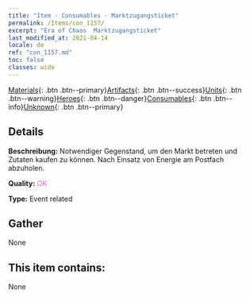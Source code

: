 ```yaml
---
title: "Item - Consumables - Marktzugangsticket"
permalink: /Items/con_1157/
excerpt: "Era of Chaos  Marktzugangsticket"
last_modified_at: 2021-04-14
locale: de
ref: "con_1157.md"
toc: false
classes: wide
---
```

 [Materials](/de/Items/){: .btn .btn--primary}[Artifacts](/de/Items/Artifacts/){: .btn .btn--success}[Units](/de/Items/Units/){: .btn .btn--warning}[Heroes](/de/Items/Heroes/){: .btn .btn--danger}[Consumables](/de/Items/Consumables/){: .btn .btn--info}[Unknown](/de/Items/Unknown/){: .btn .btn--primary}

## Details
 **Beschreibung:** Notwendiger Gegenstand, um den Markt betreten und Zutaten kaufen zu können. Nach Einsatz von Energie am Postfach abzuholen.

 **Quality:** <span style="color: #DA70D6">OK</span>

 **Type:** Event related

## Gather

  None

## This item contains:

  None

